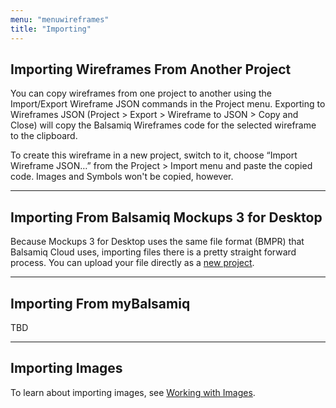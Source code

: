 ```yaml
---
menu: "menuwireframes"
title: "Importing"
---
```


## Importing Wireframes From Another Project

You can copy wireframes from one project to another using the Import/Export Wireframe JSON commands in the Project menu. Exporting to Wireframes JSON (Project > Export > Wireframe to JSON > Copy and Close) will copy the Balsamiq Wireframes code for the selected wireframe to the clipboard.

To create this wireframe in a new project, switch to it, choose “Import Wireframe JSON…” from the Project > Import menu and paste the copied code. Images and Symbols won't be copied, however.

* * *

## Importing From Balsamiq Mockups 3 for Desktop

Because Mockups 3 for Desktop uses the same file format (BMPR) that Balsamiq Cloud uses, importing files there is a pretty straight forward process. You can upload your file directly as a [new project](../projects/).

* * *

## Importing From myBalsamiq

TBD

* * *

## Importing Images

To learn about importing images, see [Working with Images](../images/).
